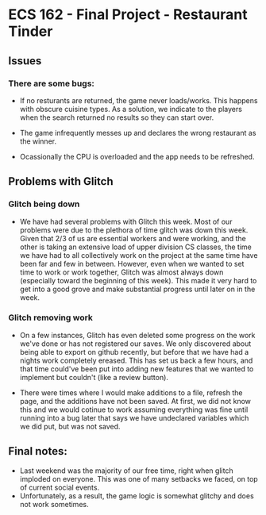 # ECS 162 - Final Project - Restaurant Tinder

## Issues

### There are some bugs:

- If no resturants are returned, the game never loads/works. This happens with obscure cuisine types.
  As a solution, we indicate to the players when the search returned no results so they can start over.

- The game infrequently messes up and declares the wrong restaurant as the winner.

- Ocassionally the CPU is overloaded and the app needs to be refreshed.

## Problems with Glitch

### Glitch being down

- We have had several problems with Glitch this week. Most of our problems were due to the plethora of time glitch was down this week.
  Given that 2/3 of us are essential workers and were working, and the other is taking an extensive load of upper division CS classes, the time
  we have had to all collectively work on the project at the same time have been far and few in between. However, even when we wanted to set time
  to work or work together, Glitch was almost always down (especially toward the beginning of this week). This made it very hard to get into a good
  grove and make substantial progress until later on in the week.

### Glitch removing work

- On a few instances, Glitch has even deleted some progress on the work we've done or has not registered our saves. We only discovered about
  being able to export on github recently, but before that we have had a nights work completely ereased. This has set us back a few hours, and that
  time could've been put into adding new features that we wanted to implement but couldn't (like a review button).

- There were times where I would make additions to a file, refresh the page, and the additions have not been saved. At first, we did not know this
  and we would cotinue to work assuming everything was fine until running into a bug later that says we have undeclared variables which we did
  put, but was not saved.

## Final notes:

- Last weekend was the majority of our free time, right when glitch imploded on everyone. This was one of many setbacks we faced, on top of current social events.
- Unfortunately, as a result, the game logic is somewhat glitchy and does not work sometimes.
